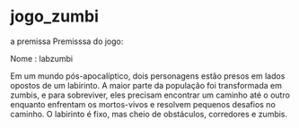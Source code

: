 # jogo_zumbi
a premissa 
Premisssa do jogo:

Nome : labzumbi

Em um mundo pós-apocalíptico, dois personagens estão presos em lados opostos de um labirinto. A maior parte da população foi transformada em zumbis, e para sobreviver, eles precisam encontrar um caminho até o outro enquanto enfrentam os mortos-vivos e resolvem pequenos desafios no caminho. O labirinto é fixo, mas cheio de obstáculos, corredores e zumbis.




